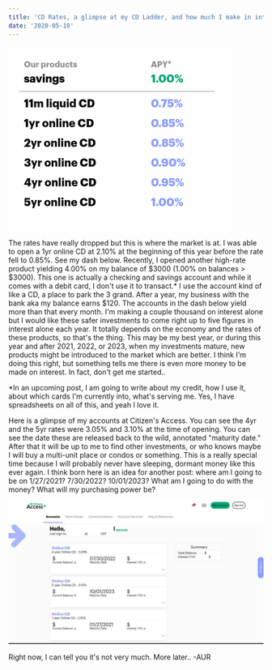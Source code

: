 ```yaml
---
title: 'CD Rates, a glimpse at my CD Ladder, and how much I make in interest'
date: '2020-05-19'
---
```


![photo](post3photo1.png)

The rates have really dropped but this is where the market is at. I was able to open a 1yr online CD at 2.10% at the beginning of this year before the rate fell to 0.85%. See my dash below. Recently, I opened another high-rate product yielding 4.00% on my balance of $3000 (1.00% on balances > $3000). This one is actually a checking and savings account and while it comes with a debit card, I don't use it to transact.* I use the account kind of like a CD, a place to park the 3 grand. After a year, my business with the bank aka my balance earns $120. The accounts in the dash below yield more than that every month. I'm making a couple thousand on interest alone but I would like these safer investments to come right up to five figures in interest alone each year. It totally depends on the economy and the rates of these products, so that's the thing. This may be my best year, or during this year and after 2021, 2022, or 2023, when my investments mature, new products might be introduced to the market which are better. I think I'm doing this right, but something tells me there is even more money to be made on interest. In fact, don't get me started..

*In an upcoming post, I am going to write about my credit, how I use it, about which cards I'm currently into, what's serving me. Yes, I have spreadsheets on all of this, and yeah I love it.

Here is a glimpse of my accounts at Citizen's Access. You can see the 4yr and the 5yr rates were 3.05% and 3.10% at the time of opening. You can see the date these are released back to the wild, annotated "maturity date." After that it will be up to me to find other investments, or who knows maybe I will buy a multi-unit place or condos or something. This is a really special time because I will probably never have sleeping, dormant money like this ever again. I think born here is an idea for another post: where am I going to be on 1/27/2021? 7/30/2022? 10/01/2023? What am I going to do with the money? What will my purchasing power be?

![photo](post3photo2.png)

Right now, I can tell you it's not very much. More later.. -AUR
